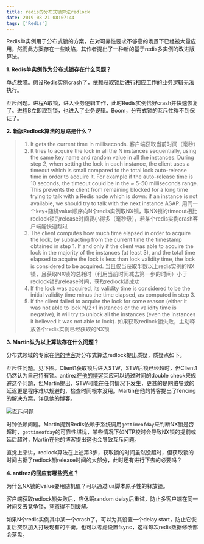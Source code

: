 ```yaml
---
title: redis的分布式锁算法redlock
date: 2019-08-21 08:07:44
tags: ['Redis']
---
```


Redis单实例用于分布式锁的方案，在对可靠性要求不够高的场景下已经被大量应用，然而此方案存在一些缺陷，其作者提出了一种新的基于redis多实例的改进版算法。

<!-- more -->

**1. Redis单实例作为分布式锁存在什么问题？**

单点故障。假设Redis实例crash了，依赖获取锁后进行相应工作的业务逻辑无法执行。

互斥问题。进程A取锁，进入业务逻辑工作，此时Redis实例恰好crash并快速恢复了。进程B立即取到锁，也进入了业务逻辑。Boom，分布式锁的互斥性得不到保证了。

**2. 新版Redlock算法的思路是什么？**

> 1. It gets the current time in milliseconds.
客户端获取当前时间（毫秒）
> 2. It tries to acquire the lock in all the N instances sequentially, using the same key name and random value in all the instances. During step 2, when setting the lock in each instance, the client uses a timeout which is small compared to the total lock auto-release time in order to acquire it. For example if the auto-release time is 10 seconds, the timeout could be in the ~ 5-50 milliseconds range. This prevents the client from remaining blocked for a long time trying to talk with a Redis node which is down: if an instance is not available, we should try to talk with the next instance ASAP.
用同一个key+随机value顺序向N个redis实例取NX锁，取NX锁的timeout相比redlock锁的release时间要小得多（毫秒级），若某个redis实例crash客户端能快速越过
> 3. The client computes how much time elapsed in order to acquire the lock, by subtracting from the current time the timestamp obtained in step 1. If and only if the client was able to acquire the lock in the majority of the instances (at least 3), and the total time elapsed to acquire the lock is less than lock validity time, the lock is considered to be acquired.
当且仅当获取半数以上redis实例的NX锁，且获取NX锁的总耗时（利用当前时间减去第一步的时间）小于redlock锁的release时间，获取redlock锁成功
> 4. If the lock was acquired, its validity time is considered to be the initial validity time minus the time elapsed, as computed in step 3.
> 5. If the client failed to acquire the lock for some reason (either it was not able to lock N/2+1 instances or the validity time is negative), it will try to unlock all the instances (even the instances it believed it was not able to lock).
如果获取redlock锁失败，主动释放各个redis实例已经获取的NX锁

**3. Martin认为以上算法存在什么问题？**

分布式领域的专家在[他的博客](http://martin.kleppmann.com/2016/02/08/how-to-do-distributed-locking.html)对分布式算法redlock提出质疑，质疑点如下。

互斥性问题。见下图。Client1获取锁后进入STW，STW后锁已经超时，但Client1仍然认为自己持有锁。antirez在[他的博客](http://antirez.com/news/101)回应可以通过时间的double check来规避这个问题，但Martin提出，STW可能在任何情况下发生，更甚的是网络导致的延迟更是程序难以规避的，检查时间根本没用。Martin在他的博客提出了fencing的解决方案，详见他的博客。

![互斥问题](http://martin.kleppmann.com/2016/02/unsafe-lock.png)

时钟依赖问题。Martin提到Redis依赖于系统调用`gettimeofday`来判断NX锁是否超时，`gettimeofday`的可靠性堪忧，某些情况下如NTP校时会导致NX锁的提前或延后超时，Martin在他的博客提出这也会导致互斥问题。

直觉上来讲，redlock算法在上述第3步，获取锁的时间虽然没超时，但获取锁的时间占据了redlock锁release时间的大部分，此时还有进行下去的必要吗？

**4. antirez的回应有哪些亮点？**

为什么NX锁的value要用随机值？可以通过lua脚本原子性的释放锁。

客户端获取redlock锁失败后，应休眠random delay后重试，防止多客户端在同一时间又去竞争锁，竞态得不到缓解。

如果N个redis实例其中某一个crash了，可以为其设置一个delay start，防止它恢复后突然加入打破现有的平衡。也可以考虑设置fsync，这样每次redis数据修改都会落盘。